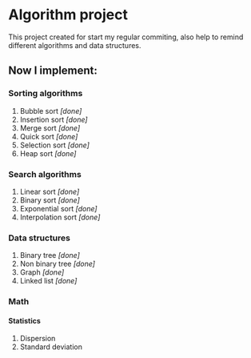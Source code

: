 # Algorithm project

This project created for start my regular commiting,
also help to remind different algorithms and data structures.

## Now I implement:
### Sorting algorithms
1. Bubble sort _\[done\]_
2. Insertion sort _\[done\]_
3. Merge sort _\[done\]_
4. Quick sort _\[done\]_
5. Selection sort _\[done\]_
6. Heap sort _\[done\]_
### Search algorithms
1. Linear sort _\[done\]_
2. Binary sort _\[done\]_
3. Exponential sort _\[done\]_
4. Interpolation sort _\[done\]_
### Data structures
1. Binary tree _\[done\]_
2. Non binary tree _\[done\]_
3. Graph _\[done\]_
4. Linked list _\[done\]_
### Math
#### Statistics
1. Dispersion
2. Standard deviation